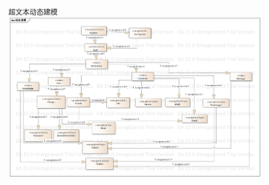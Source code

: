 超文本动态建模
![image](https://github.com/Tiejingwu/XDU2020webpro/blob/master/img/%E8%B6%85%E6%96%87%E6%9C%AC%E5%8A%A8%E6%80%81%E5%BB%BA%E6%A8%A1.bmp)
